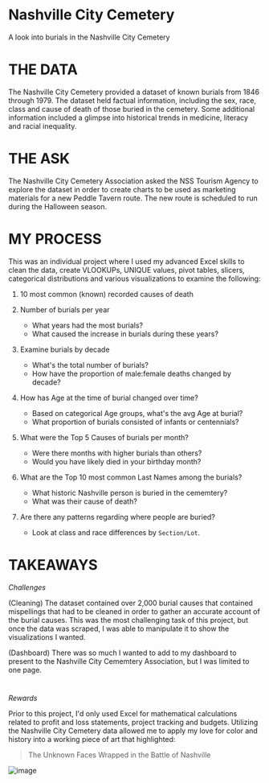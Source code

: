 # Nashville City Cemetery
A look into burials in the Nashville City Cemetery

# THE DATA
The Nashville City Cemetery provided a dataset of known burials
 from 1846 through 1979. The dataset held factual information, including
the sex, race, class and cause of death of those buried in the cemetery. Some additional information included a glimpse
into historical trends in medicine, literacy and racial inequality.

# THE ASK
The Nashville City Cemetery Association asked the NSS Tourism Agency to explore the dataset in order to create charts to be used as marketing materials for a new Peddle Tavern route. The new route is scheduled to run during the Halloween season.  

# MY PROCESS
This was an individual project where I used my advanced Excel skills to clean the data, create VLOOKUPs, UNIQUE values, pivot tables, slicers, categorical distributions and  various visualizations to examine the following:

1. 10 most common (known) recorded causes of death
2. Number of burials per year
    
    * What years had the most burials?
    * What caused the increase in burials during these years?
3. Examine burials by decade

    * What's the total number of burials?
    * How have the proportion of male:female deaths changed by decade?

4. How has Age at the time of burial changed over time?

    * Based on categorical Age groups, what's the avg Age at burial?
    * What proportion of burials consisted of infants or centennials?

5. What were the Top 5 Causes of burials per month?

    * Were there months with higher burials than others?
    * Would you have likely died in your birthday month?

6. What are the Top 10 most common Last Names among the burials?

    * What historic Nashville person is buried in the cememtery?
    * What was their cause of death?
7. Are there any patterns regarding where people are buried?
    * Look at class and race differences by `Section/Lot`.


# TAKEAWAYS
*Challenges*

(Cleaning) 
The dataset contained over 2,000 burial causes that contained mispellings that had to be cleaned in order to gather an accurate account of the burial causes. This was the most challenging task of this project, but once the data was scraped, I was able to manipulate it to show the visualizations I wanted. 

(Dashboard)
There was so much I wanted to add to my dashboard to present to the Nashville City Cememtery Association, but I was limited to one page. 

#
*Rewards*

Prior to this project, I'd only used Excel for mathematical calculations related to profit and loss statements, project tracking and budgets. Utilizing the Nashville City Cemetery data allowed me to apply my love for color and history into a working piece of art that highlighted: 
> The Unknown Faces Wrapped in the Battle of Nashville

![image](https://user-images.githubusercontent.com/59903096/78056281-825b0a00-734a-11ea-930d-1479363e228c.png)